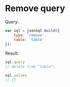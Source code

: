 # Remove query

Query:

``` js
var sql = jsonSql.build({
    type: 'remove',
    table: 'table'
});
```

Result:

``` js
sql.query
// delete from "table";

sql.values
// {}
```

